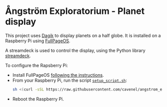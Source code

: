 # Ångström Exploratorium - Planet display

This project uses [Dagik](https://www.dagik.net/) to display planets on a half globe.
It is installed on a Raspberry Pi using [FullPageOS](https://github.com/guysoft/FullPageOS).

A streamdeck is used to control the display, using the Python library [streamdeck](https://github.com/abcminiuser/python-elgato-streamdeck).

To configure the Rapsberry Pi:
- Install FullPageOS [following the instructions](https://github.com/guysoft/FullPageOS?tab=readme-ov-file#how-to-use-it).
- From your Raspberry Pi, run the script [`setup_script.sh`](setup_script.sh):
    ```bash
    sh <(curl -sSL https://raw.githubusercontent.com/cavenel/angstrom_exploratorium/refs/heads/main/setup_script.sh)
    ```
- Reboot the Raspberry Pi.